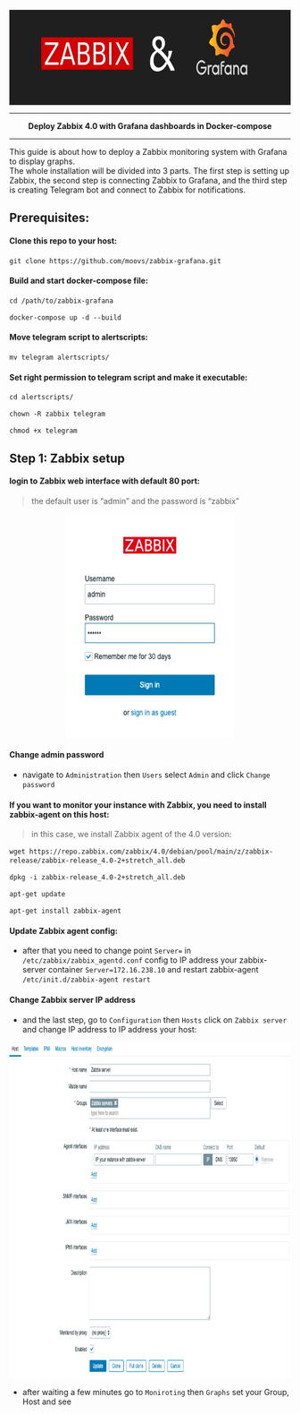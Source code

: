 <p>
  <img width="1000" height="170" align="center" src="https://github.com/moovs/zabbix-grafana/blob/master/src/ZabbixandGrafana.jpg">
</p>

***
<p align="center">
  <b>Deploy Zabbix 4.0 with Grafana dashboards in Docker-compose</b>
</p>

***
This guide is about how to deploy a Zabbix monitoring system with Grafana to display graphs.
<br>
The whole installation will be divided into 3 parts. The first step is setting up Zabbix, the second step is connecting Zabbix to Grafana, and the third step is creating Telegram bot and connect to Zabbix for notifications.
<br>
## Prerequisites:
#### Clone this repo to your host:
```
git clone https://github.com/moovs/zabbix-grafana.git
```
#### Build and start docker-compose file:
```
cd /path/to/zabbix-grafana
```
```
docker-compose up -d --build
```
#### Move telegram script to alertscripts:
```
mv telegram alertscripts/
```
#### Set right permission to telegram script and make it executable:
```
cd alertscripts/
```
```
chown -R zabbix telegram
```
```
chmod +x telegram
```
## Step 1: Zabbix setup
#### login to Zabbix web interface with default 80 port:

> the default user is “admin” and the password is “zabbix”

<p align="center">
  <img width="300" height="400" src="https://github.com/moovs/zabbix-grafana/blob/master/src/zabbix-web.png">
</p>

#### Change admin password

- navigate to `Administration` then `Users` select `Admin` and click `Change password`

#### If you want to monitor your instance with Zabbix, you need to install zabbix-agent on this host:
> in this case, we install Zabbix agent of the 4.0 version:
```
wget https://repo.zabbix.com/zabbix/4.0/debian/pool/main/z/zabbix-release/zabbix-release_4.0-2+stretch_all.deb
```
```
dpkg -i zabbix-release_4.0-2+stretch_all.deb
```
```
apt-get update
```
```
apt-get install zabbix-agent
```

#### Update Zabbix agent config:
- after that you need to change point `Server=` in `/etc/zabbix/zabbix_agentd.conf` config to IP address your zabbix-server container `Server=172.16.238.10` and restart zabbix-agent `/etc/init.d/zabbix-agent restart`
 
#### Change Zabbix server IP address 
- and the last step, go to `Configuration` then `Hosts` click on `Zabbix server` and  change IP address to IP address your host: 

<p align="center">
  <img width="800" height="600" src="https://github.com/moovs/zabbix-grafana/blob/master/src/zabbix-host.png">
</p>

- after waiting a few minutes go to `Moniroting` then `Graphs` set your Group, Host and see 
